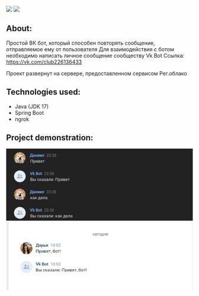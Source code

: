 <a href="https://codeclimate.com/github/DaniilMolchanov666/Vk-Bot/maintainability"><img src="https://api.codeclimate.com/v1/badges/14b6f7286e68aba743a0/maintainability" /></a>
<a href="https://codeclimate.com/github/DaniilMolchanov666/Vk-Bot/test_coverage"><img src="https://api.codeclimate.com/v1/badges/14b6f7286e68aba743a0/test_coverage" /></a>

## About:
Простой ВК бот, который способен повторять сообщение, отправляемое ему от пользователя
Для взаимодействия с ботом необходимо написать личное сообщение сообществу Vk Bot
Ссылка: https://vk.com/club226136433

Проект развернут на сервере, предоставленном сервисом Рег.облако

## Technologies used:
 - Java (JDK 17)
 - Spring Boot
 - ngrok

## Project demonstration:
![Image alt](https://github.com/DaniilMolchanov666/Vk-Bot//raw/main/images/image1.png)
![Image alt](https://github.com/DaniilMolchanov666/Vk-Bot//raw/main/images/image2.jpg)

